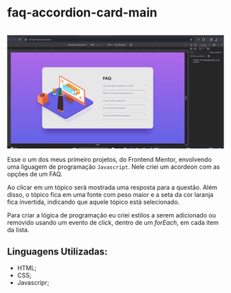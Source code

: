# faq-accordion-card-main

<br>

<img src="./src/images/faq-acordion.gif" alt="faq-acordion">

<br>

Esse o um dos meus primeiro projetos, do Frontend Mentor, envolvendo uma liguagem de programação ``` Javascript ```. Nele criei um acordeon com as opções de um FAQ.

Ao clicar em um tópico será mostrada uma resposta para a questão. Além disso, o tópico fica em uma fonte com peso maior e a seta da cor laranja fica invertida, indicando que aquele tópico está selecionado.

Para criar a lógica de programação eu criei estilos a serem adicionado ou removido usando um evento de click, dentro de um <i>forEach</i>, em cada item da lista.

## Linguagens Utilizadas:

- HTML;
- CSS;
- Javascripr;
